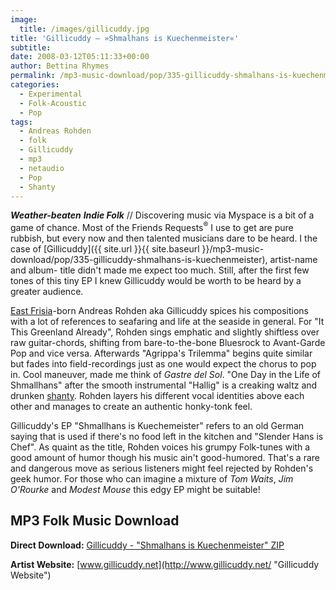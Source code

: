 ```yaml
---
image:
  title: /images/gillicuddy.jpg
title: 'Gillicuddy – »Shmalhans is Kuechenmeister«'
subtitle: 
date: 2008-03-12T05:11:33+00:00
author: Bettina Rhymes
permalink: /mp3-music-download/pop/335-gillicuddy-shmalhans-is-kuechenmeister
categories:
  - Experimental
  - Folk-Acoustic
  - Pop
tags:
  - Andreas Rohden
  - folk
  - Gillicuddy
  - mp3
  - netaudio
  - Pop
  - Shanty
---
```

***Weather-beaten** **Indie Folk*** // Discovering music via Myspace is a bit of a game of chance. Most of the Friends Requests<sup>®</sup> I use to get are pure rubbish, but every now and then talented musicians dare to be heard. I the case of [Gillicuddy]({{ site.url }}{{ site.baseurl }}/mp3-music-download/pop/335-gillicuddy-shmalhans-is-kuechenmeister), artist-name and album- title didn't made me expect too much. Still, after the first few tones of this tiny EP I knew Gillicuddy would be worth to be heard by a greater audience.<!--more-->

[East Frisia](http://en.wikipedia.org/wiki/East_Frisia)-born Andreas Rohden aka Gillicuddy spices his compositions with a lot of references to seafaring and life at the seaside in general. For "It This Greenland Already", Rohden sings emphatic and slightly shiftless over raw guitar-chords, shifting from bare-to-the-bone Bluesrock to Avant-Garde Pop and vice versa. Afterwards "Agrippa's Trilemma" begins quite similar but fades into field-recordings just as one would expect the chorus to pop in. Cool maneuver, made me think of _Gastre del Sol_. "One Day in the Life of Shmallhans" after the smooth instrumental "Hallig" is a creaking waltz and drunken [shanty](http://en.wikipedia.org/wiki/Sea_shanty). Rohden layers his different vocal identities above each other and manages to create an authentic honky-tonk feel.

Gillicuddy's EP "Shmallhans is Kuechemeister" refers to an old German saying that is used if there's no food left in the kitchen and "Slender Hans is Chef". As quaint as the title, Rohden voices his grumpy Folk-tunes with a good amount of humor though his music ain't good-humored. That's a rare and dangerous move as serious listeners might feel rejected by Rohden's geek humor. For those who can imagine a mixture of _Tom Waits_, _Jim O'Rourke_ and _Modest Mouse_ this edgy EP might be suitable!

## MP3 Folk Music Download

 **Direct Download:** [Gillicuddy - "Shmalhans is Kuechenmeister" ZIP](http://www.gillicuddy.net/docman/gillicuddy-shmalhans-is-kuechenmeister/download-2.html)[](http://www.electronicdiversity.com "EED Record Label")
  
**Artist Website:** [www.gillicuddy.net](http://www.gillicuddy.net/ "Gillicuddy Website")